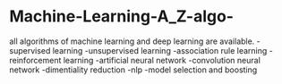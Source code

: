 # Machine-Learning-A_Z-algo-
all algorithms of machine learning and deep learning are available.
-supervised learning
-unsupervised learning 
-association rule learning
-reinforcement learning
-artificial neural network
-convolution neural network
-dimentiality reduction
-nlp
-model selection and boosting
